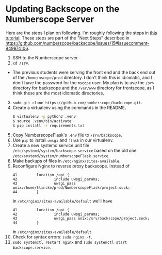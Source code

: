 # Updating Backscope on the Numberscope Server

Here are the steps I plan on following. I'm roughly following the steps in
[this tutorial](https://www.digitalocean.com/community/tutorials/how-to-serve-flask-applications-with-uswgi-and-nginx-on-ubuntu-18-04).
These steps are part of the "Next Steps" described in
https://github.com/numberscope/backscope/issues/15#issuecomment-949974106.

1. SSH to the Numberscope server.
2. `cd /srv`.
  * The previous students were serving the front end and the back end out of
    the `/home/nscope/prod` directory. I don't think this is idiomatic, and I
    don't have the password for the `nscope` user. My plan is to use the
    `/srv` directory for backscope and the `/var/www` directory for
    frontscope, as I think these are the most idiomatic directories.
3. `sudo git clone https://github.com/numberscope/backscope.git`.
4. Create a virtualenv using the commands in the README.
   ```sh
   $ virtualenv -p python3 .venv
   $ source .venv/bin/activate
   $ pip install -r requirements.txt
   ``` 
5. Copy NumberscopeFlask's `.env` file to `/srv/backscope`.
6. Use `pip` to install `uwsgi` and `flask` in our virtualenv.
7. Create a new systemd service unit file
   `/etc/systemd/system/backscope.service` based on the old one
   `/etc/systemd/system/numberscopeFlask.service`.
8. Make backups of files in `/etc/nginx/sites-available`.
9. Reconfigure Nginx to reverse proxy backscope. Instead of
   ```
   41         location /api {
   42                 include uwsgi_params;
   43                 uwsgi_pass unix:/home/tlincke/prod/NumberscopeFlask/project.sock;
   44         }
   ```
   in `/etc/nginx/sites-available/default` we'll have
   ```
   41         location /api {
   42                 include uwsgi_params;
   43                 uwsgi_pass unix:/srv/backscope/project.sock;
   44         }
   ```
   in `/etc/nginx/sites-available/default`.
10. Check for syntax errors: `sudo nginx -t`.
11. `sudo systemctl restart nginx` and
    `sudo systemctl start backscope.service`.
